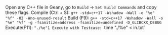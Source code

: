 Open any C++ file in Geany, go to `Build` -> `Set Build Commands` and copy these flags.
Compile (Ctrl + S): `g++ -std=c++17 -Wshadow -Wall -o "%e" "%f" -O2 -Wno-unused-result`
Build (F9): `g++ -std=c++17 -Wshadow -Wall -o "%e" "%f" -g -fsanitize=address -fsanitize=undefined -D_GLIBCXX_DEBUG`
Execute(F11): `"./%e"1
Execute with Testcase: `time "./%e" < in.txt`
